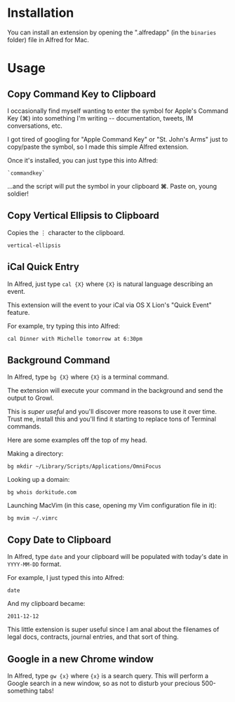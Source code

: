 Installation
============

You can install an extension by opening the ".alfredapp" (in the `binaries` 
folder) file in Alfred for Mac.


Usage
=====


Copy Command Key to Clipboard
-----------------------------

I occasionally find myself wanting to enter the symbol for Apple's Command Key
(⌘) into something I'm writing -- documentation, tweets, IM conversations, etc.

I got tired of googling for "Apple Command Key" or "St. John's Arms" just to
copy/paste the symbol, so I made this simple Alfred extension.

Once it's installed, you can just type this into Alfred:

    `commandkey`
 
...and the script will put the symbol in your clipboard **⌘**.  Paste on, young
soldier!

Copy Vertical Ellipsis to Clipboard
----------------------------------

Copies the ⋮ character to the clipboard.

    vertical-ellipsis


iCal Quick Entry
----------------

In Alfred, just type `cal {X}` where `{X}` is natural language describing an event.

This extension will the event to your iCal via OS X Lion's "Quick Event"
feature.

For example, try typing this into Alfred:  

    cal Dinner with Michelle tomorrow at 6:30pm


Background Command
------------------

In Alfred, type `bg {X}` where `{X}` is a terminal command.

The extension will execute your command in the background and send the output
to Growl.

This is *super useful* and you'll discover more reasons to use it over time.
Trust me, install this and you'll find it starting to replace tons of Terminal
commands.

Here are some examples off the top of my head.

Making a directory:
    
    bg mkdir ~/Library/Scripts/Applications/OmniFocus

Looking up a domain:

    bg whois dorkitude.com

Launching MacVim (in this case, opening my Vim configuration file in it):

    bg mvim ~/.vimrc


Copy Date to Clipboard
----------------------

In Alfred, type `date` and your clipboard will be populated with today's date
in `YYYY-MM-DD` format.

For example, I just typed this into Alfred:

    date

And my clipboard became:

    2011-12-12 


This little extension is super useful since I am anal about the filenames of
legal docs, contracts, journal entries, and that sort of thing.


Google in a new Chrome window
-----------------------------

In Alfred, type `gw {x}` where `{x}` is a search query.  This will perform
a Google search in a new window, so as not to disturb your precious
500-something tabs!
